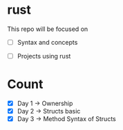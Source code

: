 # rust

This repo will be focused on
- [ ] Syntax and concepts
- [ ] Projects using rust


# Count
- [x] Day 1 -> Ownership
- [x] Day 2 -> Structs basic
- [x] Day 3 -> Method Syntax of Structs

